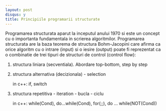 ```yaml
---
layout: post
disqus: y
title: Principiile programarii structurate
---
```


Programarea structurata aparut la inceputul anului 1970 si este un concept cu o importanta fundamentala in scrierea algoritmilor. Programarea
structurata are la baza teorema de structura Bohm-Jacopini care afirma ca orice algoritm cu o intrare (input) si o iesire (output) poate fi reprezentat
ca o combinatie de trei tipuri de structuri de control (control flow):

1. structura liniara (secventiala). Abordare top-bottom, step by step

2. structura alternativa (decizionala) - selection

   in c++: if, switch

3. structura repetitiva - iteration - bucla - ciclu

   in c++: while(Cond), do...while(Cond), for(;;), do ... while(NOT(Cond))






